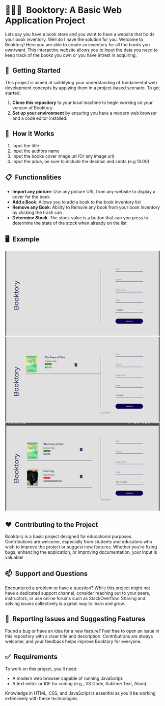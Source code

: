 # 📕📗📘&nbsp; Booktory: A Basic Web Application Project

Lets say you have a book store and you want to have a website that holds your book inventory. Well do I have the solution for you. Welcome to Booktory! Here you are able to create an inventory for all the books you own/want. This interactive website allows you to input the data you need to keep track of the books you own or you have intrest in acquiring. 

## 🚀&nbsp; Getting Started

This project is aimed at solidifying your understanding of fundamental web development concepts by applying them in a project-based scenario. To get started:

1. **Clone this repository** to your local machine to begin working on your version of Booktory.
2. **Set up your environment** by ensuring you have a modern web browser and a code editor installed.

## 🔮&nbsp; How it Works 

1. Input the title
2. Input the authors name
3. Input the books cover image url (Or any image url)
4. Input the price, be sure to include the decimal and cents (e.g 10.00)

## 📋&nbsp; Functionalities

- **Import any picture**: Use any picture URL from any website to display a cover for the book
- **Add a Book**: Allows you to add a book to the book inventory list 
- **Remove any Book**: Ability to Remove any book from your book Inventory by clicking the trash can
- **Determine Stock**: The stock value is a button that can you press to determine the state of the stock when already on the list

## 🖥️&nbsp; Example 

![gif](images/Example1.gif)
![gif](images/Example2.gif)
![gif](images/Example3.gif)

## ❤️&nbsp; Contributing to the Project

Booktory is a basic project designed for educational purposes. Contributions are welcome, especially from students and educators who wish to improve the project or suggest new features. Whether you're fixing bugs, enhancing the application, or improving documentation, your input is valuable!

## 📫&nbsp; Support and Questions

Encountered a problem or have a question? While this project might not have a dedicated support channel, consider reaching out to your peers, instructors, or use online forums such as StackOverflow. Sharing and solving issues collectively is a great way to learn and grow.

## 🤝&nbsp; Reporting Issues and Suggesting Features

Found a bug or have an idea for a new feature? Feel free to open an issue in this repository with a clear title and description. Contributions are always welcome, and your feedback helps improve Booktory for everyone.

## ✅&nbsp; Requirements

To work on this project, you'll need:

- A modern web browser capable of running JavaScript.
- A text editor or IDE for coding (e.g., VS Code, Sublime Text, Atom).

Knowledge in HTML, CSS, and JavaScript is essential as you'll be working extensively with these technologies.
